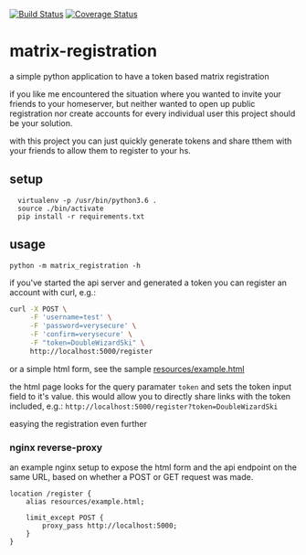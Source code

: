 [![Build Status](https://travis-ci.org/ZerataX/matrix-registration.svg?branch=master)](https://travis-ci.org/ZerataX/matrix-registration) [![Coverage Status](https://coveralls.io/repos/github/ZerataX/matrix-registration/badge.svg)](https://coveralls.io/github/ZerataX/matrix-registration)
# matrix-registration

a simple python application to have a token based matrix registration

if you like me encountered the situation where you wanted to invite your friends to your homeserver, but neither wanted to open up public registration nor create accounts for every individual user this project should be your solution.

with this project you can just quickly generate tokens and share tthem with your friends to allow them to register to your hs.

## setup
```
  virtualenv -p /usr/bin/python3.6 .
  source ./bin/activate
  pip install -r requirements.txt
```

## usage
```
python -m matrix_registration -h
```

if you've started the api server and generated a token you can register an account with curl, e.g.:
```bash
curl -X POST \
     -F 'username=test' \
     -F 'password=verysecure' \
     -F 'confirm=verysecure' \
     -F "token=DoubleWizardSki" \
     http://localhost:5000/register
```
or a simple html form, see the sample [resources/example.html](resources/example.html)

the html page looks for the query paramater `token` and sets the token input field to it's value. this would allow you to directly share links with the token included, e.g.:
`http://localhost:5000/register?token=DoubleWizardSki`

easying the registration even further

### nginx reverse-proxy
an example nginx setup to expose the html form and the api endpoint on the same URL, based on whether a POST or GET request was made.
```
location /register {
    alias resources/example.html;

    limit_except POST {
        proxy_pass http://localhost:5000;
    }
}
```
